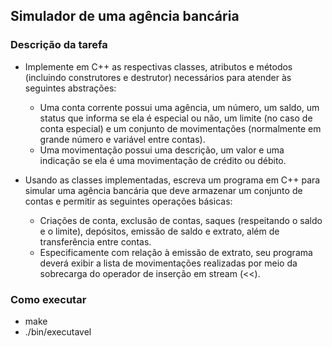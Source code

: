 ## Simulador de uma agência bancária

### Descrição da tarefa

* Implemente em C++ as respectivas classes, atributos e métodos (incluindo
construtores e destrutor) necessários para atender às seguintes abstrações:
  * Uma conta corrente possui uma agência, um número, um saldo, um status que informa se ela é
especial ou não, um limite (no caso de conta especial) e um conjunto de movimentações
(normalmente em grande número e variável entre contas).
  * Uma movimentação possui uma descrição, um valor e uma indicação se ela é uma
movimentação de crédito ou débito.

* Usando as classes implementadas, escreva um programa em C++ para simular
uma agência bancária que deve armazenar um conjunto de contas e permitir
as seguintes operações básicas:
  * Criações de conta, exclusão de contas, saques (respeitando o saldo e o limite), depósitos,
emissão de saldo e extrato, além de transferência entre contas.
  * Especificamente com relação à emissão de extrato, seu programa deverá exibir a lista de
movimentações realizadas por meio da sobrecarga do operador de inserção em stream (<<).
### Como executar
* make
* ./bin/executavel